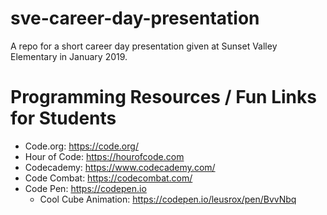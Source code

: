 # sve-career-day-presentation
A repo for a short career day presentation given at Sunset Valley Elementary in January 2019.

# Programming Resources / Fun Links for Students
* Code.org: https://code.org/
* Hour of Code: https://hourofcode.com
* Codecademy: https://www.codecademy.com/
* Code Combat: https://codecombat.com/
* Code Pen: https://codepen.io
    * Cool Cube Animation: https://codepen.io/leusrox/pen/BvvNbq